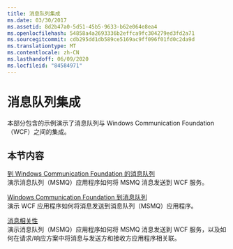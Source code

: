 ```yaml
---
title: 消息队列集成
ms.date: 03/30/2017
ms.assetid: 8d2b47a0-5d51-45b5-9633-b62e064e8ea4
ms.openlocfilehash: 54858a4a2693336b2effca9fc304279ed3fd2a71
ms.sourcegitcommit: cdb295dd1db589ce5169ac9ff096f01fd0c2da9d
ms.translationtype: MT
ms.contentlocale: zh-CN
ms.lasthandoff: 06/09/2020
ms.locfileid: "84584971"
---
```

# <a name="message-queueing-integration"></a>消息队列集成
本部分包含的示例演示了消息队列与 Windows Communication Foundation （WCF）之间的集成。  
  
## <a name="in-this-section"></a>本节内容  
 [到 Windows Communication Foundation 的消息队列](message-queuing-to-wcf.md)  
 演示消息队列（MSMQ）应用程序如何将 MSMQ 消息发送到 WCF 服务。
  
 [Windows Communication Foundation 到消息队列](wcf-to-message-queuing.md)  
 演示 WCF 应用程序如何将消息发送到消息队列（MSMQ）应用程序。  
  
 [消息相关性](message-correlation.md)  
 演示消息队列（MSMQ）应用程序如何将 MSMQ 消息发送到 WCF 服务，以及如何在请求/响应方案中将消息与发送方和接收方应用程序相关联。
